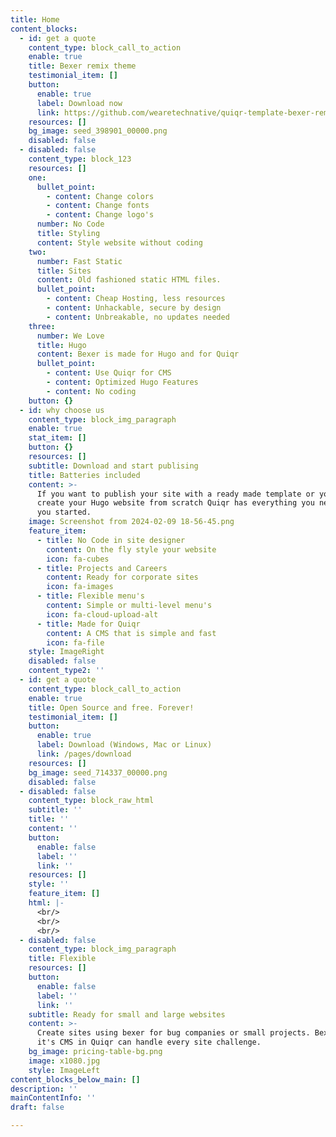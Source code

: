 ```yaml
---
title: Home
content_blocks:
  - id: get a quote
    content_type: block_call_to_action
    enable: true
    title: Bexer remix theme
    testimonial_item: []
    button:
      enable: true
      label: Download now
      link: https://github.com/wearetechnative/quiqr-template-bexer-remix
    resources: []
    bg_image: seed_398901_00000.png
    disabled: false
  - disabled: false
    content_type: block_123
    resources: []
    one:
      bullet_point:
        - content: Change colors
        - content: Change fonts
        - content: Change logo's
      number: No Code
      title: Styling
      content: Style website without coding
    two:
      number: Fast Static
      title: Sites
      content: Old fashioned static HTML files.
      bullet_point:
        - content: Cheap Hosting, less resources
        - content: Unhackable, secure by design
        - content: Unbreakable, no updates needed
    three:
      number: We Love
      title: Hugo
      content: Bexer is made for Hugo and for Quiqr
      bullet_point:
        - content: Use Quiqr for CMS
        - content: Optimized Hugo Features
        - content: No coding
    button: {}
  - id: why choose us
    content_type: block_img_paragraph
    enable: true
    stat_item: []
    button: {}
    resources: []
    subtitle: Download and start publising
    title: Batteries included
    content: >-
      If you want to publish your site with a ready made template or you want to
      create your Hugo website from scratch Quiqr has everything you need to get
      you started.
    image: Screenshot from 2024-02-09 18-56-45.png
    feature_item:
      - title: No Code in site designer
        content: On the fly style your website
        icon: fa-cubes
      - title: Projects and Careers
        content: Ready for corporate sites
        icon: fa-images
      - title: Flexible menu's
        content: Simple or multi-level menu's
        icon: fa-cloud-upload-alt
      - title: Made for Quiqr
        content: A CMS that is simple and fast
        icon: fa-file
    style: ImageRight
    disabled: false
    content_type2: ''
  - id: get a quote
    content_type: block_call_to_action
    enable: true
    title: Open Source and free. Forever!
    testimonial_item: []
    button:
      enable: true
      label: Download (Windows, Mac or Linux)
      link: /pages/download
    resources: []
    bg_image: seed_714337_00000.png
    disabled: false
  - disabled: false
    content_type: block_raw_html
    subtitle: ''
    title: ''
    content: ''
    button:
      enable: false
      label: ''
      link: ''
    resources: []
    style: ''
    feature_item: []
    html: |-
      <br/>
      <br/>
      <br/>
  - disabled: false
    content_type: block_img_paragraph
    title: Flexible
    resources: []
    button:
      enable: false
      label: ''
      link: ''
    subtitle: Ready for small and large websites
    content: >-
      Create sites using bexer for bug companies or small projects. Bexer and
      it's CMS in Quiqr can handle every site challenge.
    bg_image: pricing-table-bg.png
    image: x1080.jpg
    style: ImageLeft
content_blocks_below_main: []
description: ''
mainContentInfo: ''
draft: false

---
```


















































































































































































































































